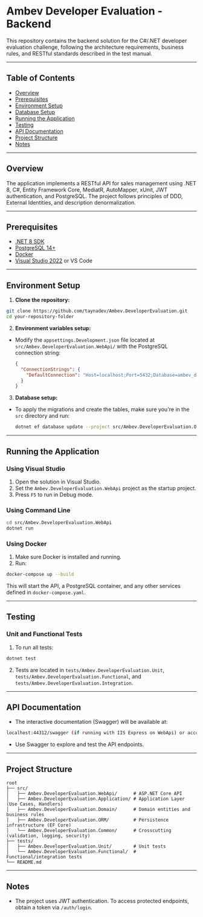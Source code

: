 # Ambev Developer Evaluation - Backend

This repository contains the backend solution for the C#/.NET developer evaluation challenge, following the architecture requirements, business rules, and RESTful standards described in the test manual.

---

## Table of Contents

- [Overview](#overview)
- [Prerequisites](#prerequisites)
- [Environment Setup](#environment-setup)
- [Database Setup](#database-setup)
- [Running the Application](#running-the-application)
- [Testing](#testing)
- [API Documentation](#api-documentation)
- [Project Structure](#project-structure)
- [Notes](#notes)

---

## Overview

The application implements a RESTful API for sales management using .NET 8, C#, Entity Framework Core, MediatR, AutoMapper, xUnit, JWT authentication, and PostgreSQL. The project follows principles of DDD, External Identities, and description denormalization.

---

## Prerequisites

- [.NET 8 SDK](https://dotnet.microsoft.com/download/dotnet/8.0)
- [PostgreSQL 14+](https://www.postgresql.org/download/)
- [Docker](https://www.docker.com/) 
- [Visual Studio 2022](https://visualstudio.microsoft.com/) or VS Code

---

## Environment Setup

1. **Clone the repository:**

```bash
git clone https://github.com/taynadev/Ambev.DeveloperEvaluation.git
cd your-repository-folder
```

2. **Environment variables setup:**

- Modify the `appsettings.Development.json` file located at `src/Ambev.DeveloperEvaluation.WebApi/` with the PostgreSQL connection string:

  ```json
  {
    "ConnectionStrings": {
      "DefaultConnection": "Host=localhost;Port=5432;Database=ambev_dev_eval;Username=postgres;Password=YourPassword"
    }
  }
  ```

3. **Database setup:**

- To apply the migrations and create the tables, make sure you're in the `src` directory and run:

  ```bash
  dotnet ef database update --project src/Ambev.DeveloperEvaluation.ORM --startup-project Ambev.DeveloperEvaluation.WebApi
  ```

---

## Running the Application

### Using Visual Studio

1. Open the solution in Visual Studio.
2. Set the `Ambev.DeveloperEvaluation.WebApi` project as the startup project.
3. Press `F5` to run in Debug mode.

### Using Command Line
```bash
cd src/Ambev.DeveloperEvaluation.WebApi
dotnet run
```

### Using Docker

1. Make sure Docker is installed and running.
2. Run:
```bash
docker-compose up --build
```
This will start the API, a PostgreSQL container, and any other services defined in `docker-compose.yaml`.

---

## Testing

### Unit and Functional Tests

1. To run all tests:
```bash
dotnet test
```
2. Tests are located in `tests/Ambev.DeveloperEvaluation.Unit`, `tests/Ambev.DeveloperEvaluation.Functional`, and `tests/Ambev.DeveloperEvaluation.Integration`.

---

## API Documentation

- The interactive documentation (Swagger) will be available at:
```bash
localhost:44312/swagger (if running with IIS Express on WebApi) or according to the container port if running with Docker
```

- Use Swagger to explore and test the API endpoints.

---

## Project Structure

```text
root
├── src/ 
│   ├── Ambev.DeveloperEvaluation.WebApi/      # ASP.NET Core API 
│   ├── Ambev.DeveloperEvaluation.Application/ # Application Layer (Use Cases, Handlers) 
│   ├── Ambev.DeveloperEvaluation.Domain/      # Domain entities and business rules 
│   ├── Ambev.DeveloperEvaluation.ORM/         # Persistence infrastructure (EF Core) 
│   └── Ambev.DeveloperEvaluation.Common/      # Crosscutting (validation, logging, security) 
├── tests/  
│   ├── Ambev.DeveloperEvaluation.Unit/        # Unit tests 
│   └── Ambev.DeveloperEvaluation.Functional/  # Functional/integration tests 
└── README.md
```

---

## Notes

- The project uses JWT authentication. To access protected endpoints, obtain a token via `/auth/login`.